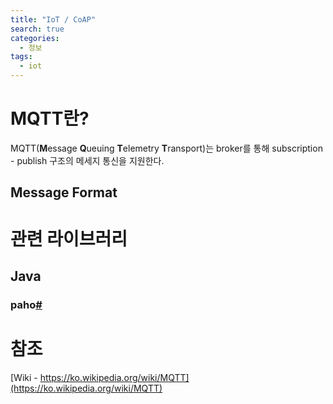 ```yaml
---
title: "IoT / CoAP"
search: true
categories: 
  - 정보
tags: 
  - iot
---
```


# MQTT란?
MQTT(**M**essage **Q**ueuing **T**elemetry **T**ransport)는 broker를 통해 subscription - publish 구조의 메세지 통신을 지원한다.

## Message Format


# 관련 라이브러리
## Java
### paho[#](https://www.eclipse.org/paho/)

# 참조
[Wiki - https://ko.wikipedia.org/wiki/MQTT](https://ko.wikipedia.org/wiki/MQTT) 

<!--stackedit_data:
eyJoaXN0b3J5IjpbLTkzMzUwMjc0LDY5ODAzNTMxOCw4NTA3Nj
I4NTNdfQ==
-->